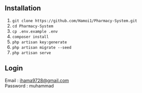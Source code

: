 
## Installation

1. `git clone https://github.com/Hamoi1/Pharmacy-System.git`
1. `cd Pharmacy-System`
1. `cp .env.example .env`
1. `composer install`
1. `php artisan key:generate`
1. `php artisan migrate --seed`
1. `php artisan serve`

## Login

Email : ihama9728@gmail.com </br>
Password : muhammad
